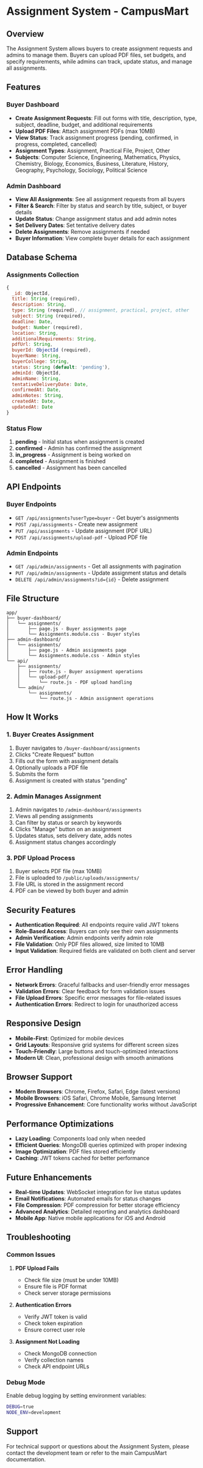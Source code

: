 # Assignment System - CampusMart

## Overview
The Assignment System allows buyers to create assignment requests and admins to manage them. Buyers can upload PDF files, set budgets, and specify requirements, while admins can track, update status, and manage all assignments.

## Features

### Buyer Dashboard
- **Create Assignment Requests**: Fill out forms with title, description, type, subject, deadline, budget, and additional requirements
- **Upload PDF Files**: Attach assignment PDFs (max 10MB)
- **View Status**: Track assignment progress (pending, confirmed, in progress, completed, cancelled)
- **Assignment Types**: Assignment, Practical File, Project, Other
- **Subjects**: Computer Science, Engineering, Mathematics, Physics, Chemistry, Biology, Economics, Business, Literature, History, Geography, Psychology, Sociology, Political Science

### Admin Dashboard
- **View All Assignments**: See all assignment requests from all buyers
- **Filter & Search**: Filter by status and search by title, subject, or buyer details
- **Update Status**: Change assignment status and add admin notes
- **Set Delivery Dates**: Set tentative delivery dates
- **Delete Assignments**: Remove assignments if needed
- **Buyer Information**: View complete buyer details for each assignment

## Database Schema

### Assignments Collection
```javascript
{
  _id: ObjectId,
  title: String (required),
  description: String,
  type: String (required), // assignment, practical, project, other
  subject: String (required),
  deadline: Date,
  budget: Number (required),
  location: String,
  additionalRequirements: String,
  pdfUrl: String,
  buyerId: ObjectId (required),
  buyerName: String,
  buyerCollege: String,
  status: String (default: 'pending'),
  adminId: ObjectId,
  adminName: String,
  tentativeDeliveryDate: Date,
  confirmedAt: Date,
  adminNotes: String,
  createdAt: Date,
  updatedAt: Date
}
```

### Status Flow
1. **pending** - Initial status when assignment is created
2. **confirmed** - Admin has confirmed the assignment
3. **in_progress** - Assignment is being worked on
4. **completed** - Assignment is finished
5. **cancelled** - Assignment has been cancelled

## API Endpoints

### Buyer Endpoints
- `GET /api/assignments?userType=buyer` - Get buyer's assignments
- `POST /api/assignments` - Create new assignment
- `PUT /api/assignments` - Update assignment (PDF URL)
- `POST /api/assignments/upload-pdf` - Upload PDF file

### Admin Endpoints
- `GET /api/admin/assignments` - Get all assignments with pagination
- `PUT /api/admin/assignments` - Update assignment status and details
- `DELETE /api/admin/assignments?id={id}` - Delete assignment

## File Structure

```
app/
├── buyer-dashboard/
│   └── assignments/
│       ├── page.js - Buyer assignments page
│       └── Assignments.module.css - Buyer styles
├── admin-dashboard/
│   └── assignments/
│       ├── page.js - Admin assignments page
│       └── Assignments.module.css - Admin styles
└── api/
    ├── assignments/
    │   ├── route.js - Buyer assignment operations
    │   └── upload-pdf/
    │       └── route.js - PDF upload handling
    └── admin/
        └── assignments/
            └── route.js - Admin assignment operations
```

## How It Works

### 1. Buyer Creates Assignment
1. Buyer navigates to `/buyer-dashboard/assignments`
2. Clicks "Create Request" button
3. Fills out the form with assignment details
4. Optionally uploads a PDF file
5. Submits the form
6. Assignment is created with status "pending"

### 2. Admin Manages Assignment
1. Admin navigates to `/admin-dashboard/assignments`
2. Views all pending assignments
3. Can filter by status or search by keywords
4. Clicks "Manage" button on an assignment
5. Updates status, sets delivery date, adds notes
6. Assignment status changes accordingly

### 3. PDF Upload Process
1. Buyer selects PDF file (max 10MB)
2. File is uploaded to `/public/uploads/assignments/`
3. File URL is stored in the assignment record
4. PDF can be viewed by both buyer and admin

## Security Features

- **Authentication Required**: All endpoints require valid JWT tokens
- **Role-Based Access**: Buyers can only see their own assignments
- **Admin Verification**: Admin endpoints verify admin role
- **File Validation**: Only PDF files allowed, size limited to 10MB
- **Input Validation**: Required fields are validated on both client and server

## Error Handling

- **Network Errors**: Graceful fallbacks and user-friendly error messages
- **Validation Errors**: Clear feedback for form validation issues
- **File Upload Errors**: Specific error messages for file-related issues
- **Authentication Errors**: Redirect to login for unauthorized access

## Responsive Design

- **Mobile-First**: Optimized for mobile devices
- **Grid Layouts**: Responsive grid systems for different screen sizes
- **Touch-Friendly**: Large buttons and touch-optimized interactions
- **Modern UI**: Clean, professional design with smooth animations

## Browser Support

- **Modern Browsers**: Chrome, Firefox, Safari, Edge (latest versions)
- **Mobile Browsers**: iOS Safari, Chrome Mobile, Samsung Internet
- **Progressive Enhancement**: Core functionality works without JavaScript

## Performance Optimizations

- **Lazy Loading**: Components load only when needed
- **Efficient Queries**: MongoDB queries optimized with proper indexing
- **Image Optimization**: PDF files stored efficiently
- **Caching**: JWT tokens cached for better performance

## Future Enhancements

- **Real-time Updates**: WebSocket integration for live status updates
- **Email Notifications**: Automated emails for status changes
- **File Compression**: PDF compression for better storage efficiency
- **Advanced Analytics**: Detailed reporting and analytics dashboard
- **Mobile App**: Native mobile applications for iOS and Android

## Troubleshooting

### Common Issues

1. **PDF Upload Fails**
   - Check file size (must be under 10MB)
   - Ensure file is PDF format
   - Check server storage permissions

2. **Authentication Errors**
   - Verify JWT token is valid
   - Check token expiration
   - Ensure correct user role

3. **Assignment Not Loading**
   - Check MongoDB connection
   - Verify collection names
   - Check API endpoint URLs

### Debug Mode

Enable debug logging by setting environment variables:
```bash
DEBUG=true
NODE_ENV=development
```

## Support

For technical support or questions about the Assignment System, please contact the development team or refer to the main CampusMart documentation.

